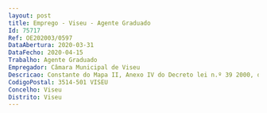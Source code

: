 ```yaml
--- 
layout: post
title: Emprego - Viseu - Agente Graduado
Id: 75717
Ref: OE202003/0597
DataAbertura: 2020-03-31
DataFecho: 2020-04-15
Trabalho: Agente Graduado
Empregador: Câmara Municipal de Viseu
Descricao: Constante do Mapa II, Anexo IV do Decreto lei n.º 39 2000, de 17 de março
CodigoPostal: 3514-501 VISEU
Concelho: Viseu
Distrito: Viseu
--- 
```

